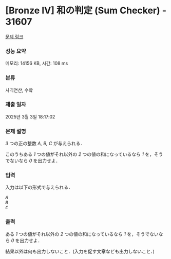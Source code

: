# [Bronze IV] 和の判定 (Sum Checker) - 31607 

[문제 링크](https://www.acmicpc.net/problem/31607) 

### 성능 요약

메모리: 14156 KB, 시간: 108 ms

### 분류

사칙연산, 수학

### 제출 일자

2025년 3월 3일 18:17:02

### 문제 설명

<p><var>3</var> つの正の整数 <var>A, B, C</var> が与えられる．</p>

<p>このうちある <var>1</var> つの値がそれ以外の <var>2</var> つの値の和になっているなら <var>1</var> を，そうでないなら <var>0</var> を出力せよ．</p>

### 입력 

 <p>入力は以下の形式で与えられる．</p>

<pre><var>A</var>
<var>B</var>
<var>C</var>
</pre>

### 출력 

 <p>ある <var>1</var> つの値がそれ以外の <var>2</var> つの値の和になっているなら <var>1</var> を，そうでないなら <var>0</var> を出力せよ．</p>

<p>結果以外は何も出力しないこと．(入力を促す文章なども出力しないこと．)</p>

